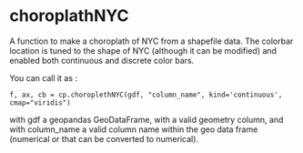 # choroplathNYC
A function to make a choroplath of NYC from a shapefile data. The colorbar location is tuned to the shape of NYC (although it can be modified) and enabled both continuous and discrete color bars.


You can call it as :


    f, ax, cb = cp.choroplethNYC(gdf, "column_name", kind='continuous', cmap="viridis")

    
with gdf a geopandas GeoDataFrame, with a valid geometry column, and with column_name a valid column name within the geo data frame (numerical or that can be converted to numerical).


